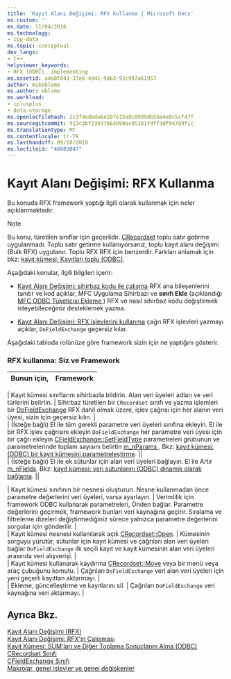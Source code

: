 ```yaml
---
title: 'Kayıt Alanı Değişimi: RFX kullanma | Microsoft Docs'
ms.custom: ''
ms.date: 11/04/2016
ms.technology:
- cpp-data
ms.topic: conceptual
dev_langs:
- C++
helpviewer_keywords:
- RFX (ODBC), implementing
ms.assetid: ada8f043-37e6-4d41-9db3-92c997a61957
author: mikeblome
ms.author: mblome
ms.workload:
- cplusplus
- data-storage
ms.openlocfilehash: 2c3fdededa6e107e15a8c0999d65ba4e0c5cf47f
ms.sourcegitcommit: 913c3bf23937b64b90ac05181fdff3df947d9f1c
ms.translationtype: MT
ms.contentlocale: tr-TR
ms.lasthandoff: 09/18/2018
ms.locfileid: "46083047"
---
```

# <a name="record-field-exchange-using-rfx"></a>Kayıt Alanı Değişimi: RFX Kullanma

Bu konuda RFX framework yaptığı ilgili olarak kullanmak için neler açıklanmaktadır.  
  
> [!NOTE]
>  Bu konu, türetilen sınıflar için geçerlidir. [CRecordset](../../mfc/reference/crecordset-class.md) toplu satır getirme uygulanmadı. Toplu satır getirme kullanıyorsanız, toplu kayıt alanı değişimi (Bulk RFX) uygulanır. Toplu RFX RFX için benzerdir. Farkları anlamak için bkz: [kayıt kümesi: Kayıtları toplu (ODBC)](../../data/odbc/recordset-fetching-records-in-bulk-odbc.md).  
  
Aşağıdaki konular, ilgili bilgileri içerir:  
  
- [Kayıt Alanı Değişimi: sihirbaz kodu ile çalışma](../../data/odbc/record-field-exchange-working-with-the-wizard-code.md) RFX ana bileşenlerini tanıtır ve kod açıklar, MFC Uygulama Sihirbazı ve **sınıfı Ekle** (açıklandığı [MFC ODBC Tüketicisi Ekleme ](../../mfc/reference/adding-an-mfc-odbc-consumer.md)) RFX ve nasıl sihirbaz kodu değiştirmek isteyebileceğiniz desteklemek yazma.  
  
- [Kayıt Alanı Değişimi: RFX işlevlerini kullanma](../../data/odbc/record-field-exchange-using-the-rfx-functions.md) çağrı RFX işlevleri yazmayı açıklar, `DoFieldExchange` geçersiz kılar.  
  
Aşağıdaki tabloda rolünüze göre framework sizin için ne yaptığını gösterir.  
  
### <a name="using-rfx-you-and-the-framework"></a>RFX kullanma: Siz ve Framework  
  
|Bunun için,|Framework|  
|---------|-------------------|  

| Kayıt kümesi sınıflarını sihirbazla bildirin. Alan veri üyeleri adları ve veri türlerini belirtin. | Sihirbaz türetilen bir `CRecordset` sınıfı ve yazma işlemleri bir [DoFieldExchange](../../mfc/reference/crecordset-class.md#dofieldexchange) RFX dahil olmak üzere, işlev çağrısı için her alanın veri üyesi, sizin için geçersiz kılın. |  
| (İsteğe bağlı) El ile tüm gerekli parametre veri üyeleri sınıfına ekleyin. El ile bir RFX işlev çağrısını ekleyin `DoFieldExchange` her parametre veri üyesi için bir çağrı ekleyin [CFieldExchange::SetFieldType](../../mfc/reference/cfieldexchange-class.md#setfieldtype) parametreleri grubunun ve parametrelerinde toplam sayısını belirtin [m_nParams ](../../mfc/reference/crecordset-class.md#m_nparams). Bkz: [kayıt kümesi: (ODBC) bir kayıt kümesini parametreleştirme](../../data/odbc/recordset-parameterizing-a-recordset-odbc.md). ||  
| (İsteğe bağlı) El ile ek sütunlar için alan veri üyeleri bağlayın. El ile Artır [m_nFields](../../mfc/reference/crecordset-class.md#m_nfields). Bkz: [kayıt kümesi: veri sütunlarını (ODBC) dinamik olarak bağlama](../../data/odbc/recordset-dynamically-binding-data-columns-odbc.md). ||  

| Kayıt kümesi sınıfının bir nesnesi oluşturun. Nesne kullanmadan önce parametre değerlerini veri üyeleri, varsa ayarlayın. | Verimlilik için framework ODBC kullanarak parametreleri, Önden bağlar. Parametre değerlerini geçirmek, framework bunları veri kaynağına geçirir. Sıralama ve filtreleme dizeleri değiştirmediğiniz sürece yalnızca parametre değerlerini sorgular için gönderilir. |  
| Kayıt kümesi nesnesi kullanılarak açık [CRecordset::Open](../../mfc/reference/crecordset-class.md#open). | Kümesinin sorguyu yürütür, sütunlar için kayıt kümesi ve çağrıları alan veri üyeleri bağlar `DoFieldExchange` ilk seçili kayıt ve kayıt kümesinin alan veri üyeleri arasında veri alışverişi. |  
| Kayıt kümesi kullanarak kaydırma [CRecordset::Move](../../mfc/reference/crecordset-class.md#move) veya bir menü veya araç çubuğunu komutu. | Çağrıları `DoFieldExchange` veri alan veri üyeleri için yeni geçerli kayıttan aktarmayı. |  
| Ekleme, güncelleştirme ve kayıtlarını sil. | Çağrıları `DoFieldExchange` veri kaynağına veri aktarmayı. |  
  
## <a name="see-also"></a>Ayrıca Bkz.  

[Kayıt Alanı Değişimi (RFX)](../../data/odbc/record-field-exchange-rfx.md)<br/>
[Kayıt Alanı Değişimi: RFX'in Çalışması](../../data/odbc/record-field-exchange-how-rfx-works.md)<br/>
[Kayıt Kümesi: SUM'ları ve Diğer Toplama Sonuçlarını Alma (ODBC)](../../data/odbc/recordset-obtaining-sums-and-other-aggregate-results-odbc.md)<br/>
[CRecordset Sınıfı](../../mfc/reference/crecordset-class.md)<br/>
[CFieldExchange Sınıfı](../../mfc/reference/cfieldexchange-class.md)<br/>
[Makrolar, genel işlevler ve genel değişkenler](../../mfc/reference/mfc-macros-and-globals.md)

